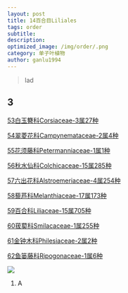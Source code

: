 ```yaml
---
layout: post
title: 14百合目Liliales
tags: order    
subtitle: 
description: 
optimized_image: /img/order/.png
category: 单子叶植物
author: ganlu1994  
---
```


> lad

## 3

[53白玉簪科Corsiaceae-3属27种](https://ganlu1994.github.io/53白玉簪科Corsiaceae/)

[54翠菱花科Campynemataceae-2属4种](https://ganlu1994.github.io/54翠菱花科Campynemataceae/)

[55花须藤科Petermanniaceae-1属1种](https://ganlu1994.github.io/55花须藤科Petermanniaceae/)

[56秋水仙科Colchicaceae-15属285种](https://ganlu1994.github.io/56秋水仙科Colchicaceae/)

[57六出花科Alstroemeriaceae-4属254种](https://ganlu1994.github.io/57六出花科Alstroemeriaceae/)

[58藜芦科Melanthiaceae-17属173种](https://ganlu1994.github.io/58藜芦科Melanthiaceae/)

[59百合科Liliaceae-15属705种](https://ganlu1994.github.io/59百合科Liliaceae/)

[60菝葜科Smilacaceae-1属255种](https://ganlu1994.github.io/60菝葜科Smilacaceae/)

[61金钟木科Philesiaceae-2属2种](https://ganlu1994.github.io/61金钟木科Philesiaceae/)

[62鱼篓藤科Ripogonaceae-1属6种](https://ganlu1994.github.io/62鱼篓藤科Ripogonaceae/)

![](/img/phylo/.png)

1. A